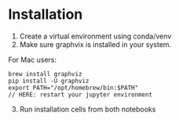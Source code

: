 # Installation
1. Create a virtual environment using conda/venv
2. Make sure graphvix is installed in your system.

For Mac users:

```
brew install graphviz
pip install -U graphviz
export PATH="/opt/homebrew/bin:$PATH"
// HERE: restart your jupyter environment
```

3. Run installation cells from both notebooks
   
